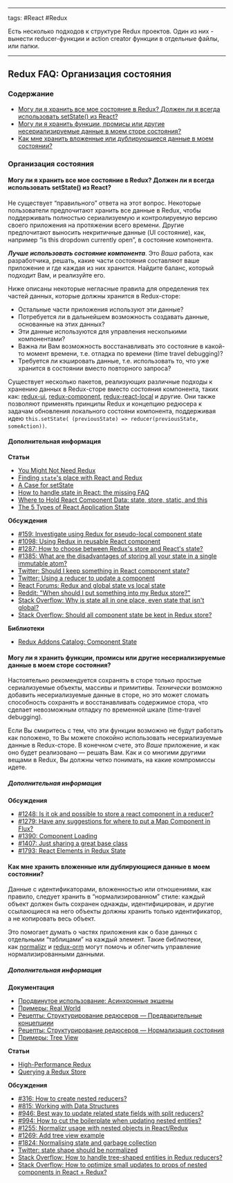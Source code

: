 ____

tags: #React #Redux 

Есть несколько подходов к структуре Redux проектов.
Один из них - вынести reducer-функции и action creator функции в отдельные файлы, или папки.
_____

## Redux FAQ: Организация состояния

### Содержание

-   [Могу ли я хранить все мое состояние в Redux? Должен ли я всегда использовать setState() из React?](https://rajdee.gitbooks.io/redux-in-russian/content/docs/faq/OrganizingState.html#organizing-state-only-redux-state)
-   [Могу ли я хранить функции, промисы или другие несериализируемые данные в моем сторе состояния?](https://rajdee.gitbooks.io/redux-in-russian/content/docs/faq/OrganizingState.html#organizing-state-non-serializable)
-   [Как мне хранить вложенные или дублирующиеся данные в моем состоянии?](https://rajdee.gitbooks.io/redux-in-russian/content/docs/faq/OrganizingState.html#organizing-state-nested-data)

### Организация состояния

#### Могу ли я хранить все мое состояние в Redux? Должен ли я всегда использовать setState() из React?

Не существует “правильного” ответа на этот вопрос. Некоторые пользователи предпочитают хранить все данные в Redux, чтобы поддерживать полностью сериализуемую и контролируемую версию своего приложения на протяжении всего времени. Другие предпочитают выносить некритичные данные (UI состояние), как, например “is this dropdown currently open”, в состояние компонента.

**_Лучше использовать состояние компонента_**. Это _Ваша_ работа, как разработчика, решать, какие части состояния составляют ваше приложение и где каждая из них хранится. Найдите баланс, который подходит Вам, и реализуйте его.

Ниже описаны некоторые негласные правила для определения тех частей данных, которые должны хранится в Redux-сторе:

-   Остальные части приложения используют эти данные?
-   Потребуется ли в дальнейшем возможность создавать данные, основанные на этих данных?
-   Эти данные используются для управления несколькими компонентами?
-   Важна ли Вам возможность восстанавливать это состояние в какой-то момент времени, т.е. отладка по времени (time travel debugging)?
-   Требуется ли кэшировать данные, т.е. использовать то, что уже хранится в состоянии вместо повторного запроса?

Существует несколько пакетов, реализующих различные подходы к хранению данных в Redux-сторе вместо состояния компонента, таких как: [redux-ui](https://github.com/tonyhb/redux-ui), [redux-component](https://github.com/tomchentw/redux-component), [redux-react-local](https://github.com/threepointone/redux-react-local) и другие. Они также позволяют применять принципы Redux и концепцию редюсера к задачам обновления локального состояни компонента, поддерживая идею `this.setState( (previousState) => reducer(previousState, someAction))`.

#### Дополнительная информация

**Статьи**

-   [You Might Not Need Redux](https://medium.com/@dan_abramov/you-might-not-need-redux-be46360cf367)
-   [Finding `state`'s place with React and Redux](https://medium.com/@adamrackis/finding-state-s-place-with-react-and-redux-e9a586630172)
-   [A Case for setState](https://medium.com/@zackargyle/a-case-for-setstate-1f1c47cd3f73)
-   [How to handle state in React: the missing FAQ](https://medium.com/react-ecosystem/how-to-handle-state-in-react-6f2d3cd73a0c)
-   [Where to Hold React Component Data: state, store, static, and this](https://medium.freecodecamp.com/where-do-i-belong-a-guide-to-saving-react-component-data-in-state-store-static-and-this-c49b335e2a00)
-   [The 5 Types of React Application State](http://jamesknelson.com/5-types-react-application-state/)

**Обсуждения**

-   [#159: Investigate using Redux for pseudo-local component state](https://github.com/reactjs/redux/issues/159)
-   [#1098: Using Redux in reusable React component](https://github.com/reactjs/redux/issues/1098)
-   [#1287: How to choose between Redux's store and React's state?](https://github.com/reactjs/redux/issues/1287)
-   [#1385: What are the disadvantages of storing all your state in a single immutable atom?](https://github.com/reactjs/redux/issues/1385)
-   [Twitter: Should I keep something in React component state?](https://twitter.com/dan_abramov/status/749710501916139520)
-   [Twitter: Using a reducer to update a component](https://twitter.com/dan_abramov/status/736310245945933824)
-   [React Forums: Redux and global state vs local state](https://discuss.reactjs.org/t/redux-and-global-state-vs-local-state/4187)
-   [Reddit: "When should I put something into my Redux store?"](https://www.reddit.com/r/reactjs/comments/4w04to/when_using_redux_should_all_asynchronous_actions/d63u4o8)
-   [Stack Overflow: Why is state all in one place, even state that isn't global?](http://stackoverflow.com/questions/35664594/redux-why-is-state-all-in-one-place-even-state-that-isnt-global)
-   [Stack Overflow: Should all component state be kept in Redux store?](http://stackoverflow.com/questions/35328056/react-redux-should-all-component-states-be-kept-in-redux-store)

**Библиотеки**

-   [Redux Addons Catalog: Component State](https://github.com/markerikson/redux-ecosystem-links/blob/master/component-state.md)

#### Могу ли я хранить функции, промисы или другие несериализируемые данные в моем сторе состояния?

Настоятельно рекомендуется сохранять в сторе только простые сериализуемые объекты, массивы и примитивы. _Технически_ возможно добавить несериализуемые данные в сторе, но это может сломать способность сохранять и восстанавливать содержимое стора, что сделает невозможным отладку по временной шкале (time-travel debugging).

Если Вы смиритесь с тем, что эти функции возможно не будут работать как положено, то Вы можете спокойно использовать несериализуемые данные в Redux-сторе. В конечном счете, это _Ваше_ приложение, и как оно будет реализовано — решать Вам. Как и со многими другими вещами в Redux, Вы должны четко понимать, на какие компромиссы идете.

##### Дополнительная информация

**Обсуждения**

-   [#1248: Is it ok and possible to store a react component in a reducer?](https://github.com/reactjs/redux/issues/1248)
-   [#1279: Have any suggestions for where to put a Map Component in Flux?](https://github.com/reactjs/redux/issues/1279)
-   [#1390: Component Loading](https://github.com/reactjs/redux/issues/1390)
-   [#1407: Just sharing a great base class](https://github.com/reactjs/redux/issues/1407)
-   [#1793: React Elements in Redux State](https://github.com/reactjs/redux/issues/1793)

#### Как мне хранить вложенные или дублирующиеся данные в моем состоянии?

Данные с идентификаторами, вложенностью или отношениями, как правило, следует хранить в “нормализированном” стиле: каждый объект должен быть сохранен однажды, идентифицирован, и другие ссылающиеся на него объекты должны хранить только идентификатор, а не копировать весь объект.

Это помогает думать о частях приложения как о базе данных с отдельными “таблицами” на каждый элемент. Такие библиотеки, как [normalizr](https://github.com/gaearon/normalizr) и [redux-orm](https://github.com/tommikaikkonen/redux-orm) могут помочь и облегчить управление нормализированными данными.

##### Дополнительная информация

**Документация**

-   [Продвинутое использование: Асинхронные экшены](https://rajdee.gitbooks.io/redux-in-russian/content/docs/advanced/AsyncActions.html)
-   [Примеры: Real World](https://rajdee.gitbooks.io/redux-in-russian/content/docs/introduction/Examples.html#real-world)
-   [Рецепты: Структурирование редюсеров — Предварительные концепциии](https://rajdee.gitbooks.io/redux-in-russian/content/docs/recipes/reducers/PrerequisiteConcepts.html#normalizing-data)
-   [Рецепты: Структурирование редюсеров — Нормализация состояния](https://rajdee.gitbooks.io/redux-in-russian/content/docs/recipes/reducers/NormalizingStateShape.html)
-   [Примеры: Tree View](https://github.com/reactjs/redux/tree/master/examples/tree-view)

**Статьи**

-   [High-Performance Redux](http://somebody32.github.io/high-performance-redux/)
-   [Querying a Redux Store](https://medium.com/@adamrackis/querying-a-redux-store-37db8c7f3b0f)

**Обсуждения**

-   [#316: How to create nested reducers?](https://github.com/reactjs/redux/issues/316)
-   [#815: Working with Data Structures](https://github.com/reactjs/redux/issues/815)
-   [#946: Best way to update related state fields with split reducers?](https://github.com/reactjs/redux/issues/946)
-   [#994: How to cut the boilerplate when updating nested entities?](https://github.com/reactjs/redux/issues/994)
-   [#1255: Normalizr usage with nested objects in React/Redux](https://github.com/reactjs/redux/issues/1255)
-   [#1269: Add tree view example](https://github.com/reactjs/redux/pull/1269)
-   [#1824: Normalising state and garbage collection](https://github.com/reactjs/redux/issues/1824#issuecomment-228585904)
-   [Twitter: state shape should be normalized](https://twitter.com/dan_abramov/status/715507260244496384)
-   [Stack Overflow: How to handle tree-shaped entities in Redux reducers?](http://stackoverflow.com/questions/32798193/how-to-handle-tree-shaped-entities-in-redux-reducers)
-   [Stack Overflow: How to optimize small updates to props of nested components in React + Redux?](http://stackoverflow.com/questions/37264415/how-to-optimize-small-updates-to-props-of-nested-component-in-react-redux)